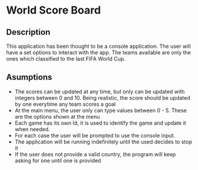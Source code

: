 # World Score Board

## Description
This application has been thought to be a console application.
The user will have a set options to interact with the app. The teams available are only the ones which
classified to the last FIFA World Cup.


## Asumptions

- The scores can be updated at any time, but only can be updated with integers between 0 and 10. Being realistic, the score should be updated by one everytime any team scores a goal
- At the main menu, the user only can type values between 0 - 5. These are the options shown at the menu
- Each game has its own Id, it is used to identify the game and update it when needed.
- For each case the user will be prompted to use the console input.
- The application will be running indefinitely until the used decides to stop it
- If the user does not provide a valid country, the program will keep asking for one until one is provided